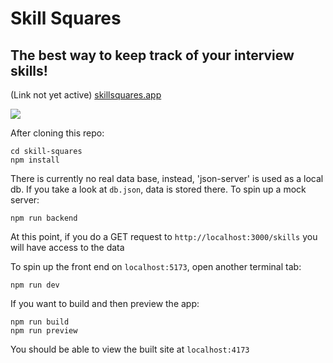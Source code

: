 # Skill Squares
## The best way to keep track of your interview skills!
(Link not yet active)
[skillsquares.app](https://skillsquares.app)

<img src="https://user-images.githubusercontent.com/34523493/193437171-4e417bb2-d30b-4f40-8b1b-ae85febc62cb.png" />

After cloning this repo:
```
cd skill-squares
npm install
```
There is currently no real data base, instead, 'json-server' is used as a local db.
If you take a look at `db.json`, data is stored there. 
To spin up a mock server:
```
npm run backend
```
At this point, if you do a GET request to `http://localhost:3000/skills` you will have access to the data

To spin up the front end on `localhost:5173`, open another terminal tab:
```
npm run dev
```

If you want to build and then preview the app:
```
npm run build
npm run preview
```
You should be able to view the built site at `localhost:4173`



